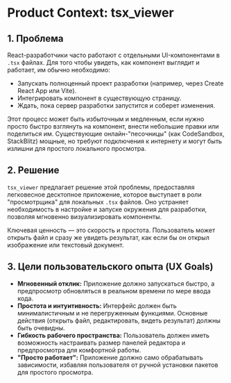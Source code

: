 # Product Context: tsx_viewer

## 1. Проблема

React-разработчики часто работают с отдельными UI-компонентами в `.tsx` файлах. Для того чтобы увидеть, как компонент выглядит и работает, им обычно необходимо:
*   Запускать полноценный проект разработки (например, через Create React App или Vite).
*   Интегрировать компонент в существующую страницу.
*   Ждать, пока сервер разработки запустится и соберет изменения.

Этот процесс может быть избыточным и медленным, если нужно просто быстро взглянуть на компонент, внести небольшие правки или поделиться им. Существующие онлайн-"песочницы" (как CodeSandbox, StackBlitz) мощные, но требуют подключения к интернету и могут быть излишни для простого локального просмотра.

## 2. Решение

`tsx_viewer` предлагает решение этой проблемы, предоставляя легковесное десктопное приложение, которое выступает в роли "просмотрщика" для локальных `.tsx` файлов. Оно устраняет необходимость в настройке и запуске окружения для разработки, позволяя мгновенно визуализировать компоненты.

Ключевая ценность — это скорость и простота. Пользователь может открыть файл и сразу же увидеть результат, как если бы он открыл изображение или текстовый документ.

## 3. Цели пользовательского опыта (UX Goals)

*   **Мгновенный отклик:** Приложение должно запускаться быстро, а предпросмотр обновляться в реальном времени по мере ввода кода.
*   **Простота и интуитивность:** Интерфейс должен быть минималистичным и не перегруженным функциями. Основные действия (открыть файл, редактировать, видеть результат) должны быть очевидны.
*   **Гибкость рабочего пространства:** Пользователь должен иметь возможность настраивать размер панелей редактора и предпросмотра для комфортной работы.
*   **"Просто работает":** Приложение должно само обрабатывать зависимости, избавляя пользователя от ручной установки пакетов для простого просмотра.